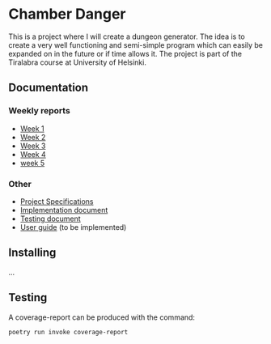# Chamber Danger

This is a project where I will create a dungeon generator. The idea is to create a very well functioning and semi-simple program which can easily be expanded on in the future or if time allows it. The project is part of the Tiralabra course at University of Helsinki.

## Documentation

### Weekly reports

 - [Week 1](./documentation/week_1_report.md)
 - [Week 2](./documentation/week_2_report.md)
 - [Week 3](./documentation/week_3_report.md)
 - [Week 4](./documentation/week_4_report.md)
 - [week 5](./documentation/week_5_report.md)


### Other

 - [Project Specifications](./documentation/project_specifications.md)
 - [Implementation document](./documentation/implentation_document.md)
 - [Testing document](./documentation/testing_document.md)
 - [User guide](./documentation/user_guide.md) (to be implemented)

## Installing

...

## Testing

A coverage-report can be produced with the command:

```bash
poetry run invoke coverage-report
```

